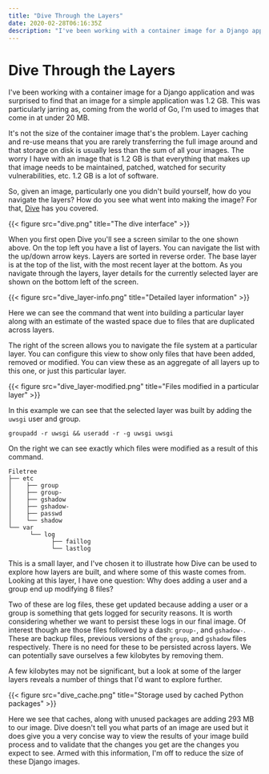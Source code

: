 ```yaml
---
title: "Dive Through the Layers"
date: 2020-02-28T06:16:35Z
description: "I've been working with a container image for a Django application and was surprised to find that an image for a simple application was 1.2 GB. I wanted to understand how this storage was being used and came across Dive, a tool for navigating container layers."
---
```


# Dive Through the Layers

I've been working with a container image for a Django application and was surprised to find that an image for a simple application was 1.2 GB. This was particularly jarring as, coming from the world of Go, I'm used to images that come in at under 20 MB.

It's not the size of the container image that's the problem. Layer caching and re-use means that you are rarely transferring the full image around and that storage on disk is usually less than the sum of all your images. The worry I have with an image that is 1.2 GB is that everything that makes up that image needs to be maintained, patched, watched for security vulnerabilities, etc. 1.2 GB is a lot of software.

So, given an image, particularly one you didn't build yourself, how do you navigate the layers? How do you see what went into making the image? For that, [Dive](https://github.com/wagoodman/dive) has you covered.

{{< figure src="dive.png" title="The dive interface" >}}

When you first open Dive you'll see a screen similar to the one shown above. On the top left you have a list of layers. You can navigate the list with the up/down arrow keys. Layers are sorted in reverse order. The base layer is at the top of the list, with the most recent layer at the bottom. As you navigate through the layers, layer details for the currently selected layer are shown on the bottom left of the screen.

{{< figure src="dive_layer-info.png" title="Detailed layer information" >}}

Here we can see the command that went into building a particular layer along with an estimate of the wasted space due to files that are duplicated across layers.

The right of the screen allows you to navigate the file system at a particular layer. You can configure this view to show only files that have been added, removed or modified. You can view these as an aggregate of all layers up to this one, or just this particular layer.

{{< figure src="dive_layer-modified.png" title="Files modified in a particular layer" >}}

In this example we can see that the selected layer was built by adding the `uwsgi` user and group.

```plain
groupadd -r uwsgi && useradd -r -g uwsgi uwsgi
```

On the right we can see exactly which files were modified as a result of this command.

```plain
Filetree
├── etc
│    ├── group
│    ├── group-
│    ├── gshadow
│    ├── gshadow-
│    ├── passwd
│    └── shadow
└── var
      └── log
            ├── faillog
            └── lastlog
```

This is a small layer, and I've chosen it to illustrate how Dive can be used to explore how layers are built, and where some of this waste comes from. Looking at this layer, I have one question: Why does adding a user and a group end up modifying 8 files?

Two of these are log files, these get updated because adding a user or a group is something that gets logged for security reasons. It is worth considering whether we want to persist these logs in our final image. Of interest though are those files followed by a dash: `group-`, and `gshadow-`. These are backup files, previous versions of the `group`, and `gshadow` files respectively. There is no need for these to be persisted across layers. We can potentially save ourselves a few kilobytes by removing them.

A few kilobytes may not be significant, but a look at some of the larger layers reveals a number of things that I'd want to explore further.

{{< figure src="dive_cache.png" title="Storage used by cached Python packages" >}}

Here we see that caches, along with unused packages are adding 293 MB to our image. Dive doesn't tell you what parts of an image are used but it does give you a very concise way to view the results of your image build process and to validate that the changes you get are the changes you expect to see. Armed with this information, I'm off to reduce the size of these Django images.